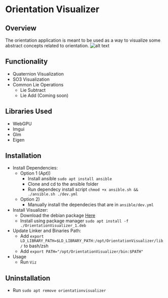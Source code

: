 # Orientation Visualizer
## Overview
The orientation application is meant to be used as a way to visualize some abstract concepts related to orientation.
![alt text](https://github.com/jbrhm/WebGPUTutorial/blob/main/data/orientation.png?raw=true)

## Functionality
- Quaternion Visualization
- SO3 Visualization
- Common Lie Operations
  - Lie Subtract
  - Lie Add (Coming soon)

## Libraries Used
- WebGPU
- Imgui
- Glm
- Eigen

## Installation
- Install Dependencies:
  - Option 1 (Apt))
    - Install ansible `sudo apt install ansible`
    - Clone and cd to the ansible folder
    - Run dependecy install script `chmod +x ansible.sh && ./ansible.sh ./dev.yml`
  - Option 2)
    - Manually install the dependecies that are in `ansible/dev.yml`
- Install Visualizer:
  - Download the debian package [Here](https://github.com/jbrhm/WebGPUTutorial/raw/main/packages/OrientationVisualizer_1.deb)
  - Install using package manager `sudo apt install -f ./OrientationVisualizer_1.deb`
- Update Linker and Binaries Path:
  - Add `export LD_LIBRARY_PATH=$LD_LIBRARY_PATH:/opt/OrientationVisualizer/lib/` to bash/zsh
  - Add `export PATH="/opt/OrientationVisualizer/bin:$PATH"`
- Usage
  - Run `Viz`

## Uninstallation
- Run `sudo apt remove orientationvisualizer`